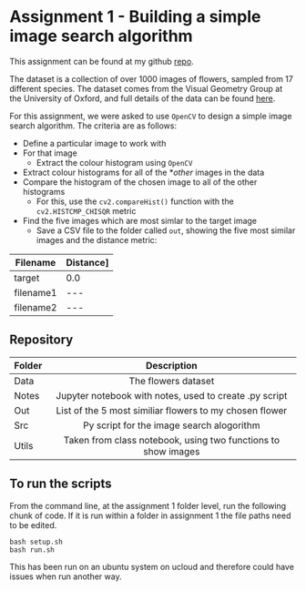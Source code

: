 
# Assignment 1 - Building a simple image search algorithm

This assignment can be found at my github [repo](https://github.com/ameerwald/cds_lang_exam_assignment1).

The dataset is a collection of over 1000 images of flowers, sampled from 17 different species. The dataset comes from the Visual Geometry Group at the University of Oxford, and full details of the data can be found [here](https://www.robots.ox.ac.uk/~vgg/data/flowers/17/).

For this assignment, we were asked to use  ```OpenCV``` to design a simple image search algorithm. The criteria are as follows:

- Define a particular image to work with 
- For that image
  - Extract the colour histogram using ```OpenCV```
- Extract colour histograms for all of the **other* images in the data
- Compare the histogram of the chosen image to all of the other histograms 
  - For this, use the ```cv2.compareHist()``` function with the ```cv2.HISTCMP_CHISQR``` metric
- Find the five images which are most simlar to the target image
  - Save a CSV file to the folder called ```out```, showing the five most similar images and the distance metric:

|Filename|Distance]
|---|---|
|target|0.0|
|filename1|---|
|filename2|---|


## Repository 

| Folder         | Description          
| ------------- |:-------------:
| Data      | The flowers dataset      
| Notes  | Jupyter notebook with notes, used to create .py script  
| Out  | List of the 5 most similiar flowers to my chosen flower    
| Src  | Py script for the image search alogorithm  
| Utils  | Taken from class notebook, using two functions to show images 

## To run the scripts 

From the command line, at the assignment 1 folder level, run the following chunk of code. If it is run within a folder in assignment 1 the file paths need to be edited. 
``` 
bash setup.sh
bash run.sh
```

This has been run on an ubuntu system on ucloud and therefore could have issues when run another way. 

